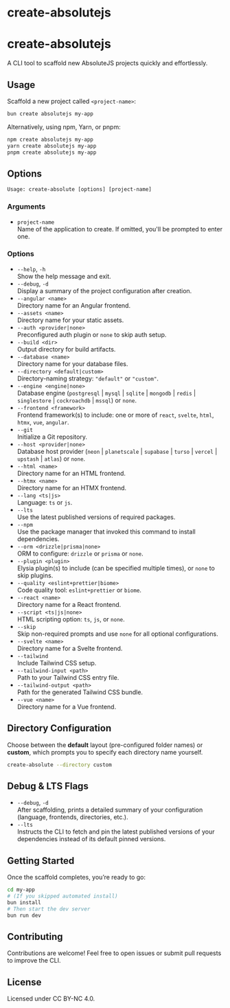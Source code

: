 # create-absolutejs

# create-absolutejs

A CLI tool to scaffold new AbsoluteJS projects quickly and effortlessly.

## Usage

Scaffold a new project called `<project-name>`:

```bash
bun create absolutejs my-app
```

Alternatively, using npm, Yarn, or pnpm:

```bash
npm create absolutejs my-app
yarn create absolutejs my-app
pnpm create absolutejs my-app
```

## Options

```text
Usage: create-absolute [options] [project-name]
```

### Arguments

- `project-name`  
  Name of the application to create. If omitted, you'll be prompted to enter one.

### Options

- `--help`, `-h`  
  Show the help message and exit.
- `--debug`, `-d`  
  Display a summary of the project configuration after creation.
- `--angular <name>`  
  Directory name for an Angular frontend.
- `--assets <name>`  
  Directory name for your static assets.
- `--auth <provider|none>`  
  Preconfigured auth plugin or `none` to skip auth setup.
- `--build <dir>`  
  Output directory for build artifacts.
- `--database <name>`  
  Directory name for your database files.
- `--directory <default|custom>`  
  Directory-naming strategy: `"default"` or `"custom"`.
- `--engine <engine|none>`  
  Database engine (`postgresql` | `mysql` | `sqlite` | `mongodb` | `redis` | `singlestore` | `cockroachdb` | `mssql`) or `none`.
- `--frontend <framework>`  
  Frontend framework(s) to include: one or more of `react`, `svelte`, `html`, `htmx`, `vue`, `angular`.
- `--git`  
  Initialize a Git repository.
- `--host <provider|none>`  
  Database host provider (`neon` | `planetscale` | `supabase` | `turso` | `vercel` | `upstash` | `atlas`) or `none`.
- `--html <name>`  
  Directory name for an HTML frontend.
- `--htmx <name>`  
  Directory name for an HTMX frontend.
- `--lang <ts|js>`  
  Language: `ts` or `js`.
- `--lts`  
  Use the latest published versions of required packages.
- `--npm`  
  Use the package manager that invoked this command to install dependencies.
- `--orm <drizzle|prisma|none>`  
  ORM to configure: `drizzle` or `prisma` or `none`.
- `--plugin <plugin>`  
  Elysia plugin(s) to include (can be specified multiple times), or `none` to skip plugins.
- `--quality <eslint+prettier|biome>`  
  Code quality tool: `eslint+prettier` or `biome`.
- `--react <name>`  
  Directory name for a React frontend.
- `--script <ts|js|none>`  
  HTML scripting option: `ts`, `js`, or `none`.
- `--skip`  
  Skip non-required prompts and use `none` for all optional configurations.
- `--svelte <name>`  
  Directory name for a Svelte frontend.
- `--tailwind`  
  Include Tailwind CSS setup.
- `--tailwind-input <path>`  
  Path to your Tailwind CSS entry file.
- `--tailwind-output <path>`  
  Path for the generated Tailwind CSS bundle.
- `--vue <name>`  
  Directory name for a Vue frontend.

## Directory Configuration

Choose between the **default** layout (pre-configured folder names) or **custom**, which prompts you to specify each directory name yourself.

```bash
create-absolute --directory custom
```

## Debug & LTS Flags

- `--debug`, `-d`  
  After scaffolding, prints a detailed summary of your configuration (language, frontends, directories, etc.).
- `--lts`  
  Instructs the CLI to fetch and pin the latest published versions of your dependencies instead of its default pinned versions.

## Getting Started

Once the scaffold completes, you’re ready to go:

```bash
cd my-app
# (If you skipped automated install)
bun install
# Then start the dev server
bun run dev
```

## Contributing

Contributions are welcome! Feel free to open issues or submit pull requests to improve the CLI.

## License

Licensed under CC BY-NC 4.0.
